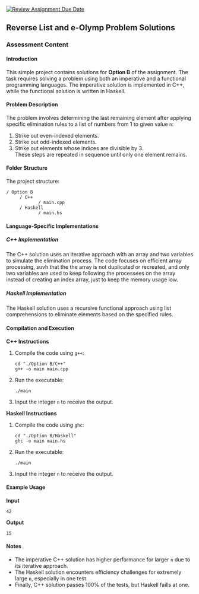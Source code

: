 [![Review Assignment Due Date](https://classroom.github.com/assets/deadline-readme-button-22041afd0340ce965d47ae6ef1cefeee28c7c493a6346c4f15d667ab976d596c.svg)](https://classroom.github.com/a/cgmKy0RU)


## Reverse List and e-Olymp Problem Solutions  
### Assessment Content

#### Introduction  
This simple project contains solutions for **Option B** of the assignment. The task requires solving a problem using both an imperative and a functional programming languages. The imperative solution is implemented in C++, while the functional solution is written in Haskell.  

#### Problem Description  
The problem involves determining the last remaining element after applying specific elimination rules to a list of numbers from 1 to given value `n`:  
1. Strike out even-indexed elements.  
2. Strike out odd-indexed elements.  
3. Strike out elements whose indices are divisible by 3.  
These steps are repeated in sequence until only one element remains.  

#### Folder Structure  
The project structure:  
```
/ Option B
     / C++
            / main.cpp
     / Haskell
            / main.hs
```

#### Language-Specific Implementations  

##### C++ Implementation  
The C++ solution uses an iterative approach with an array and two variables to simulate the elimination process. The code focuses on efficient array processing, suvh that the the array is not duplicated or recreated, and only two variables are used to keep following the processees on the array instead of creating an index array, just to keep the memory usage low.   

##### Haskell Implementation 
The Haskell solution uses a recursive functional approach using list comprehensions to eliminate elements based on the specified rules.

#### Compilation and Execution  

**C++ Instructions**  
1. Compile the code using `g++`:  
   ```
   cd "./Option B/C++"
   g++ -o main main.cpp
   ```  
2. Run the executable:  
   ```
   ./main
   ```  
3. Input the integer `n` to receive the output.  

**Haskell Instructions**  
1. Compile the code using `ghc`:  
   ```
   cd "./Option B/Haskell"
   ghc -o main main.hs
   ```  
2. Run the executable:  
   ```
   ./main
   ```  
3. Input the integer `n` to receive the output.  

#### Example Usage  

**Input**  
```
42
```  

**Output**  
```
15
```  

#### Notes  
- The imperative C++ solution has higher performance for larger `n` due to its iterative approach.  
- The Haskell solution encounters efficiency challenges for extremely large `n`, especially in one test.
- Finally, C++ solution passes 100% of the tests, but Haskell faills at one.   